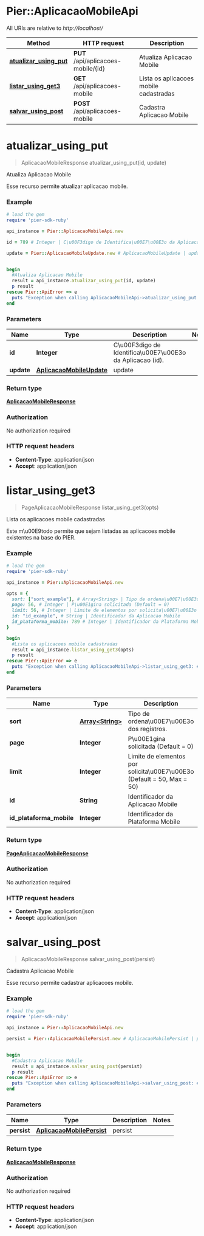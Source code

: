 # Pier::AplicacaoMobileApi

All URIs are relative to *http://localhost/*

Method | HTTP request | Description
------------- | ------------- | -------------
[**atualizar_using_put**](AplicacaoMobileApi.md#atualizar_using_put) | **PUT** /api/aplicacoes-mobile/{id} | Atualiza Aplicacao Mobile
[**listar_using_get3**](AplicacaoMobileApi.md#listar_using_get3) | **GET** /api/aplicacoes-mobile | Lista os aplicacoes mobile cadastradas
[**salvar_using_post**](AplicacaoMobileApi.md#salvar_using_post) | **POST** /api/aplicacoes-mobile | Cadastra Aplicacao Mobile


# **atualizar_using_put**
> AplicacaoMobileResponse atualizar_using_put(id, update)

Atualiza Aplicacao Mobile

Esse recurso permite atualizar aplicacao mobile.

### Example
```ruby
# load the gem
require 'pier-sdk-ruby'

api_instance = Pier::AplicacaoMobileApi.new

id = 789 # Integer | C\u00F3digo de Identifica\u00E7\u00E3o da Aplicacao (id).

update = Pier::AplicacaoMobileUpdate.new # AplicacaoMobileUpdate | update


begin
  #Atualiza Aplicacao Mobile
  result = api_instance.atualizar_using_put(id, update)
  p result
rescue Pier::ApiError => e
  puts "Exception when calling AplicacaoMobileApi->atualizar_using_put: #{e}"
end
```

### Parameters

Name | Type | Description  | Notes
------------- | ------------- | ------------- | -------------
 **id** | **Integer**| C\u00F3digo de Identifica\u00E7\u00E3o da Aplicacao (id). | 
 **update** | [**AplicacaoMobileUpdate**](AplicacaoMobileUpdate.md)| update | 

### Return type

[**AplicacaoMobileResponse**](AplicacaoMobileResponse.md)

### Authorization

No authorization required

### HTTP request headers

 - **Content-Type**: application/json
 - **Accept**: application/json



# **listar_using_get3**
> PageAplicacaoMobileResponse listar_using_get3(opts)

Lista os aplicacoes mobile cadastradas

Este m\u00E9todo permite que sejam listadas as aplicacoes mobile existentes na base do PIER.

### Example
```ruby
# load the gem
require 'pier-sdk-ruby'

api_instance = Pier::AplicacaoMobileApi.new

opts = { 
  sort: ["sort_example"], # Array<String> | Tipo de ordena\u00E7\u00E3o dos registros.
  page: 56, # Integer | P\u00E1gina solicitada (Default = 0)
  limit: 56, # Integer | Limite de elementos por solicita\u00E7\u00E3o (Default = 50, Max = 50)
  id: "id_example", # String | Identificador da Aplicacao Mobile
  id_plataforma_mobile: 789 # Integer | Identificador da Plataforma Mobile
}

begin
  #Lista os aplicacoes mobile cadastradas
  result = api_instance.listar_using_get3(opts)
  p result
rescue Pier::ApiError => e
  puts "Exception when calling AplicacaoMobileApi->listar_using_get3: #{e}"
end
```

### Parameters

Name | Type | Description  | Notes
------------- | ------------- | ------------- | -------------
 **sort** | [**Array&lt;String&gt;**](String.md)| Tipo de ordena\u00E7\u00E3o dos registros. | [optional] 
 **page** | **Integer**| P\u00E1gina solicitada (Default = 0) | [optional] 
 **limit** | **Integer**| Limite de elementos por solicita\u00E7\u00E3o (Default = 50, Max = 50) | [optional] 
 **id** | **String**| Identificador da Aplicacao Mobile | [optional] 
 **id_plataforma_mobile** | **Integer**| Identificador da Plataforma Mobile | [optional] 

### Return type

[**PageAplicacaoMobileResponse**](PageAplicacaoMobileResponse.md)

### Authorization

No authorization required

### HTTP request headers

 - **Content-Type**: application/json
 - **Accept**: application/json



# **salvar_using_post**
> AplicacaoMobileResponse salvar_using_post(persist)

Cadastra Aplicacao Mobile

Esse recurso permite cadastrar aplicacoes mobile.

### Example
```ruby
# load the gem
require 'pier-sdk-ruby'

api_instance = Pier::AplicacaoMobileApi.new

persist = Pier::AplicacaoMobilePersist.new # AplicacaoMobilePersist | persist


begin
  #Cadastra Aplicacao Mobile
  result = api_instance.salvar_using_post(persist)
  p result
rescue Pier::ApiError => e
  puts "Exception when calling AplicacaoMobileApi->salvar_using_post: #{e}"
end
```

### Parameters

Name | Type | Description  | Notes
------------- | ------------- | ------------- | -------------
 **persist** | [**AplicacaoMobilePersist**](AplicacaoMobilePersist.md)| persist | 

### Return type

[**AplicacaoMobileResponse**](AplicacaoMobileResponse.md)

### Authorization

No authorization required

### HTTP request headers

 - **Content-Type**: application/json
 - **Accept**: application/json



